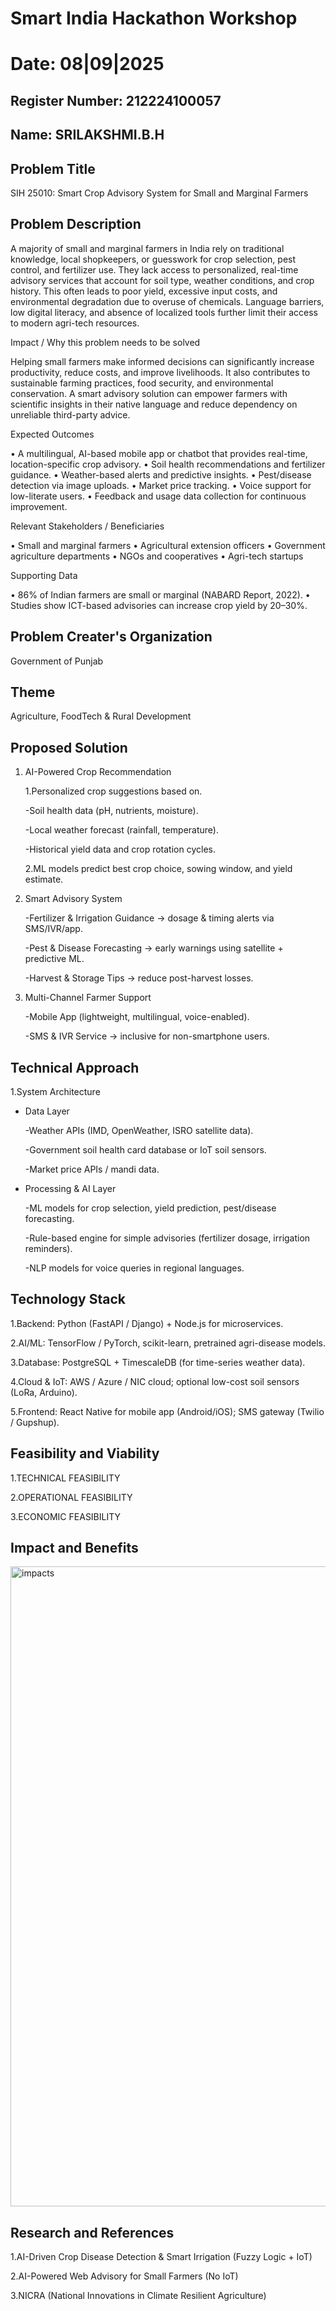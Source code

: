 # Smart India Hackathon Workshop
# Date: 08|09|2025
## Register Number: 212224100057
## Name: SRILAKSHMI.B.H
## Problem Title
SIH 25010: Smart Crop Advisory System for Small and Marginal Farmers
## Problem Description
A majority of small and marginal farmers in India rely on traditional knowledge, local shopkeepers, or guesswork for crop selection, pest control, and fertilizer use. They lack access to personalized, real-time advisory services that account for soil type, weather conditions, and crop history. This often leads to poor yield, excessive input costs, and environmental degradation due to overuse of chemicals. Language barriers, low digital literacy, and absence of localized tools further limit their access to modern agri-tech resources.

Impact / Why this problem needs to be solved

Helping small farmers make informed decisions can significantly increase productivity, reduce costs, and improve livelihoods. It also contributes to sustainable farming practices, food security, and environmental conservation. A smart advisory solution can empower farmers with scientific insights in their native language and reduce dependency on unreliable third-party advice.

Expected Outcomes

• A multilingual, AI-based mobile app or chatbot that provides real-time, location-specific crop advisory.
• Soil health recommendations and fertilizer guidance.
• Weather-based alerts and predictive insights.
• Pest/disease detection via image uploads.
• Market price tracking.
• Voice support for low-literate users.
• Feedback and usage data collection for continuous improvement.

Relevant Stakeholders / Beneficiaries

• Small and marginal farmers
• Agricultural extension officers
• Government agriculture departments
• NGOs and cooperatives
• Agri-tech startups

Supporting Data

• 86% of Indian farmers are small or marginal (NABARD Report, 2022).
• Studies show ICT-based advisories can increase crop yield by 20–30%.

## Problem Creater's Organization
Government of Punjab

## Theme
Agriculture, FoodTech & Rural Development

## Proposed Solution
1. AI-Powered Crop Recommendation
   
   1.Personalized crop suggestions based on.
   
     -Soil health data (pH, nutrients, moisture).
   
     -Local weather forecast (rainfall, temperature).

     -Historical yield data and crop rotation cycles.
   
   2.ML models predict best crop choice, sowing window, and yield estimate.

2. Smart Advisory System

   -Fertilizer & Irrigation Guidance → dosage & timing alerts via SMS/IVR/app.
   
   -Pest & Disease Forecasting → early warnings using satellite + predictive ML.
   
   -Harvest & Storage Tips → reduce post-harvest losses.

3. Multi-Channel Farmer Support

   -Mobile App (lightweight, multilingual, voice-enabled).
   
   -SMS & IVR Service → inclusive for non-smartphone users.

## Technical Approach
1.System Architecture

  * Data Layer
    
      -Weather APIs (IMD, OpenWeather, ISRO satellite data).
    
      -Government soil health card database or IoT soil sensors.
    
      -Market price APIs / mandi data.
    
  * Processing & AI Layer
    
      -ML models for crop selection, yield prediction, pest/disease forecasting.
    
      -Rule-based engine for simple advisories (fertilizer dosage, irrigation reminders).
    
      -NLP models for voice queries in regional languages.

## Technology Stack

  1.Backend: Python (FastAPI / Django) + Node.js for microservices.
  
  2.AI/ML: TensorFlow / PyTorch, scikit-learn, pretrained agri-disease models.
  
  3.Database: PostgreSQL + TimescaleDB (for time-series weather data).
  
  4.Cloud & IoT: AWS / Azure / NIC cloud; optional low-cost soil sensors (LoRa, Arduino).
  
  5.Frontend: React Native for mobile app (Android/iOS); SMS gateway (Twilio / Gupshup).

## Feasibility and Viability

1.TECHNICAL FEASIBILITY

2.OPERATIONAL FEASIBILITY

3.ECONOMIC FEASIBILITY

## Impact and Benefits

<img width="1536" height="1024" alt="impacts" src="https://github.com/user-attachments/assets/eb7e3336-1e6c-48fb-9f0b-21d0e8150e40" />


## Research and References

1.AI-Driven Crop Disease Detection & Smart Irrigation (Fuzzy Logic + IoT)

2.AI-Powered Web Advisory for Small Farmers (No IoT)

3.NICRA (National Innovations in Climate Resilient Agriculture)
